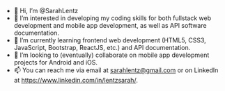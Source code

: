 - 👋 Hi, I’m @SarahLentz
- 👀 I’m interested in developing my coding skills for both fullstack web development and mobile app development, as well as API software documentation.
- 🌱 I’m currently learning frontend web development (HTML5, CSS3, JavaScript, Bootstrap, ReactJS, etc.) and API documentation. 
- 💞️ I’m looking to (eventually) collaborate on mobile app development projects for Android and iOS. 
- 📫 You can reach me via email at sarahlentz@gmail.com or on LinkedIn at https://www.linkedin.com/in/lentzsarah/. 

<!---
SarahLentz/SarahLentz is a ✨ special ✨ repository because its `README.md` (this file) appears on your GitHub profile.
You can click the Preview link to take a look at your changes.
--->
